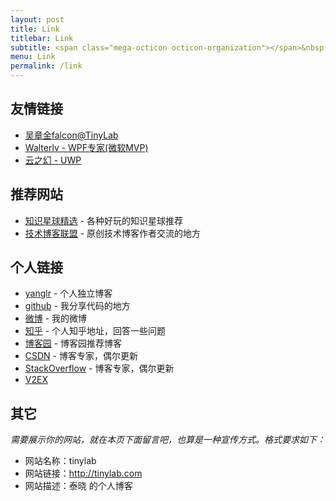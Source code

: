 ```yaml
---
layout: post
title: Link
titlebar: Link
subtitle: <span class="mega-octicon octicon-organization"></span>&nbsp;&nbsp; Resource link
menu: Link
permalink: /link
---
```


## 友情链接

- [吴章金falcon@TinyLab](http://tinylab.org/)
- [Walterlv - WPF专家(微软MVP)](https://blog.walterlv.com/)
- [云之幻 - UWP](https://blog.richasy.cn/code)  

## 推荐网站

- [知识星球精选](http://www.zsxq100.com/just-talk-about-make-money) - 各种好玩的知识星球推荐
- [技术博客联盟](http://techblog.pub/) - 原创技术博客作者交流的地方


## 个人链接

- [yanglr](http://www.geekplayers.com/) - 个人独立博客
- [github](https://github.com/yanglr) -  我分享代码的地方
- [微博](http://weibo.com/540071991) -  我的微博
- [知乎](https://www.zhihu.com/people/legege007) - 个人知乎地址，回答一些问题
- [博客园](https://www.cnblogs.com/enjoy233/) - 博客园推荐博客
- [CSDN](http://blog.csdn.net/yanglr2010)  - 博客专家，偶尔更新
- [StackOverflow](http://blog.csdn.net/yanglr2010)  - 博客专家，偶尔更新
- [V2EX]() 

## 其它  

*需要展示你的网站，就在本页下面留言吧，也算是一种宣传方式。格式要求如下：*

- 网站名称：tinylab  
- 网站链接：http://tinylab.com
- 网站描述：泰晓 的个人博客

